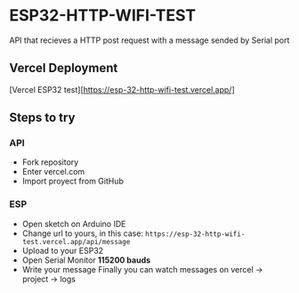 # ESP32-HTTP-WIFI-TEST
 API that recieves a HTTP post request with a message sended by Serial port
## Vercel Deployment
[Vercel ESP32 test][https://esp-32-http-wifi-test.vercel.app/]

## Steps to try
### API
- Fork repository
- Enter vercel.com
- Import proyect from GitHub
### ESP
- Open sketch on Arduino IDE
- Change url to yours, in this case:
  ```https://esp-32-http-wifi-test.vercel.app/api/message```
- Upload to your ESP32
- Open Serial Monitor **115200 bauds**
- Write your message
Finally you can watch messages on vercel -> project -> logs
